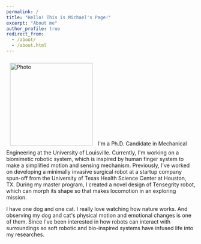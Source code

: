 ```yaml
---
permalink: /
title: "Hello! This is Michael's Page!"
excerpt: "About me"
author_profile: true
redirect_from: 
  - /about/
  - /about.html
---
```


<img src="https://hansy628.github.io/mshan_project/images/github_page_pic.jpg" alt="Photo" style="width: 220px; border-radius: 10px; padding: 10px 10px 10px 10px"/>
I'm a Ph.D. Candidate in Mechanical Engineering at the University of Louisville. Currently, I'm working on a biomimetic robotic system, which is inspired by human finger system to make a simplified motion and sensing mechanism. Previously, I've worked on developing a minimally invasive surgical robot at a startup company spun-off from the University of Texas Health Science Center at Houston, TX. During my master program, I created a novel design of Tensegrity robot, which can morph its shape so that makes locomotion in an exploring mission. 

I have one dog and one cat. I really love watching how nature works. And observing my dog and cat's physical motion and emotional changes is one of them. Since I've been interested in how robots can interact with surroundings so soft robotic and bio-inspired systems have infused life into my researches. 


<!-- A data-driven personal website
======
Like many other Jekyll-based GitHub Pages templates, academicpages makes you separate the website's content from its form. The content & metadata of your website are in structured markdown files, while various other files constitute the theme, specifying how to transform that content & metadata into HTML pages. You keep these various markdown (.md), YAML (.yml), HTML, and CSS files in a public GitHub repository. Each time you commit and push an update to the repository, the [GitHub pages](https://pages.github.com/) service creates static HTML pages based on these files, which are hosted on GitHub's servers free of charge.

Many of the features of dynamic content management systems (like Wordpress) can be achieved in this fashion, using a fraction of the computational resources and with far less vulnerability to hacking and DDoSing. You can also modify the theme to your heart's content without touching the content of your site. If you get to a point where you've broken something in Jekyll/HTML/CSS beyond repair, your markdown files describing your talks, publications, etc. are safe. You can rollback the changes or even delete the repository and start over -- just be sure to save the markdown files! Finally, you can also write scripts that process the structured data on the site, such as [this one](https://github.com/academicpages/academicpages.github.io/blob/master/talkmap.ipynb) that analyzes metadata in pages about talks to display [a map of every location you've given a talk](https://academicpages.github.io/talkmap.html). -->


